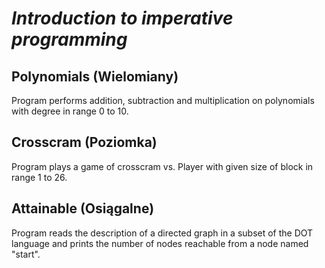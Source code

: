 # ***Introduction to imperative programming***

## Polynomials (Wielomiany)

Program performs addition, subtraction and multiplication on polynomials with degree in range 0 to 10.

## Crosscram (Poziomka)

Program plays a game of crosscram vs. Player with given size of block in range 1 to 26.

## Attainable (Osiągalne)

Program reads the description of a directed graph in a subset of the DOT language and prints the number of nodes reachable from a node named "start".
